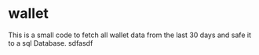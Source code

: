 # wallet
This is a small code to fetch all wallet data from the last 30 days and safe it to a sql Database.
sdfasdf
